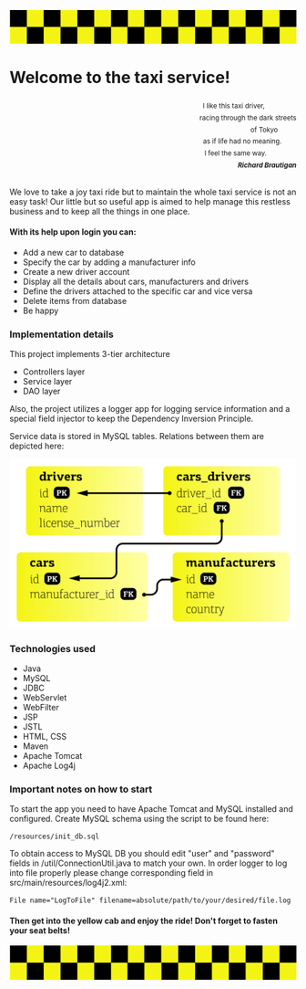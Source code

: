 ![](images/pattern.svg) 
# Welcome to the taxi service!
<div align="right"><sub>I like this taxi driver,&nbsp&nbsp&nbsp&nbsp&nbsp&nbsp&nbsp&nbsp&nbsp&nbsp&nbsp&nbsp&nbsp&nbsp&nbsp&nbsp&nbsp<br>
racing through the dark streets<br>
of Tokyo&nbsp&nbsp&nbsp&nbsp&nbsp&nbsp&nbsp&nbsp&nbsp&nbsp<br>
as if life had no meaning.&nbsp&nbsp&nbsp&nbsp&nbsp&nbsp&nbsp&nbsp<br>
I feel the same way.&nbsp&nbsp&nbsp&nbsp&nbsp&nbsp&nbsp&nbsp&nbsp&nbsp&nbsp&nbsp&nbsp&nbsp&nbsp&nbsp<br>
<i><b>Richard Brautigan</b></i></sub></div><br>

We love to take a joy taxi ride but to maintain the whole taxi service is not an 
easy task! Our little but so useful app is aimed to help manage this restless 
business and to keep all the things in one place.

#### With its help upon login you can:

* Add a new car to database
* Specify the car by adding a manufacturer info
* Create a new driver account
* Display all the details about cars, manufacturers and drivers
* Define the drivers attached to the specific car and vice versa
* Delete items from database
* Be happy

### Implementation details

This project implements 3-tier architecture
* Controllers layer
* Service layer
* DAO layer

Also, the project utilizes a logger app for 
logging service information and a
special field injector to keep 
the Dependency Inversion Principle.

Service data is stored in MySQL tables. 
Relations between them are depicted here:

![](images/tables.svg)

### Technologies used

* Java
* MySQL
* JDBC
* WebServlet
* WebFilter
* JSP
* JSTL
* HTML, CSS
* Maven
* Apache Tomcat
* Apache Log4j

### Important notes on how to start

To start the app you need to have Apache Tomcat and MySQL 
installed and configured. Create MySQL schema using the
script to be found here: 
```
/resources/init_db.sql
```
To obtain access to MySQL DB you should edit "user" and "password" fields in
/util/ConnectionUtil.java to match your own.
In order logger to log into file properly please change corresponding field in src/main/resources/log4j2.xml:
```
File name="LogToFile" filename=absolute/path/to/your/desired/file.log
```
#### Then get into the yellow cab and enjoy the ride! Don't forget to fasten your seat belts!
![](images/pattern.svg) 